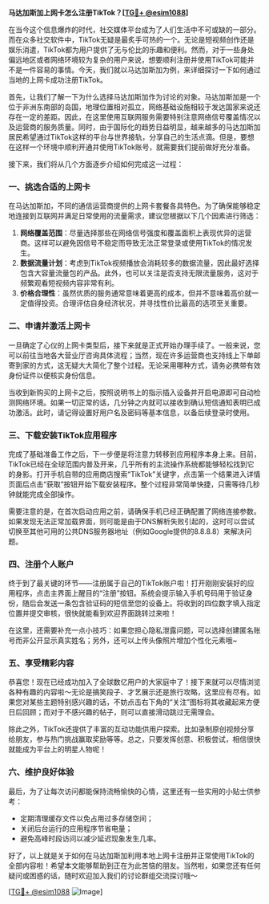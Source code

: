 **马达加斯加上网卡怎么注册TikTok？[[TG💪+ @esim1088](https://t.me/s/esim1088)]**

在当今这个信息爆炸的时代，社交媒体平台成为了人们生活中不可或缺的一部分。而在众多社交软件中，TikTok无疑是最炙手可热的一个。无论是短视频创作还是娱乐消遣，TikTok都为用户提供了无与伦比的乐趣和便利。然而，对于一些身处偏远地区或者网络环境较为复杂的用户来说，想要顺利注册并使用TikTok可能并不是一件容易的事情。今天，我们就以马达加斯加为例，来详细探讨一下如何通过当地的上网卡成功注册TikTok。

首先，让我们了解一下为什么选择马达加斯加作为讨论的对象。马达加斯加是一个位于非洲东南部的岛国，地理位置相对孤立，网络基础设施相较于发达国家来说还存在一定的差距。因此，在这里使用互联网服务需要特别注意网络信号覆盖情况以及运营商的服务质量。同时，由于国际化的趋势日益明显，越来越多的马达加斯加居民希望通过TikTok这样的平台与世界接轨，分享自己的生活点滴。但是，要想在这样一个环境中顺利开通并使用TikTok账号，就需要我们提前做好充分准备。

接下来，我们将从几个方面逐步介绍如何完成这一过程：

### 一、挑选合适的上网卡

在马达加斯加，不同的通信运营商提供的上网卡套餐各具特色。为了确保能够稳定地连接到互联网并满足日常使用的流量需求，建议您根据以下几个因素进行筛选：

1. **网络覆盖范围**：尽量选择那些在网络信号强度和覆盖面积上表现优异的运营商。这样可以避免因信号不稳定而导致无法正常登录或使用TikTok的情况发生。
2. **数据流量计划**：考虑到TikTok视频播放会消耗较多的数据流量，因此最好选择包含大容量流量包的产品。此外，也可以关注是否支持无限流量服务，这对于频繁观看短视频内容非常有利。
3. **价格合理性**：虽然优质的服务通常意味着更高的成本，但并不意味着高价就一定值得投资。合理评估自身经济状况，并寻找性价比最高的选项至关重要。

### 二、申请并激活上网卡

一旦确定了心仪的上网卡类型后，接下来就是正式开始办理手续了。一般来说，您可以前往当地各大营业厅咨询具体流程；当然，现在许多运营商也支持线上下单邮寄到家的方式，这无疑大大简化了整个过程。无论采用哪种方式，请务必携带有效身份证件以便核实身份信息。

当收到新购买的上网卡之后，按照说明书上的指示插入设备并开启电源即可自动检测网络环境。如果一切正常的话，几分钟之内就可以接收到确认短信通知表明已成功激活。此时，请记得设置好用户名及密码等基本信息，以备后续登录时使用。

### 三、下载安装TikTok应用程序

完成了基础准备工作之后，下一步便是将注意力转移到应用程序本身上来。目前，TikTok已经在全球范围内普及开来，几乎所有的主流操作系统都能够轻松找到它的身影。打开手机自带的应用商店搜索“TikTok”关键字，点击第一个结果进入详情页面后点击“获取”按钮开始下载安装程序。整个过程非常简单快捷，只需等待几秒钟就能完成全部操作。

需要注意的是，在首次启动应用之前，请确保手机已经正确配置了网络连接参数。如果发现无法正常加载界面，则可能是由于DNS解析失败引起的，这时可以尝试切换至其他可用的公共DNS服务器地址（例如Google提供的8.8.8.8）来解决问题。

### 四、注册个人账户

终于到了最关键的环节——注册属于自己的TikTok账户啦！打开刚刚安装好的应用程序，点击主界面上醒目的“注册”按钮。系统会提示输入手机号码用于验证身份，随后会发送一条包含验证码的短信至您的设备上。将收到的四位数字填入指定位置并提交审核，很快就能看到欢迎界面跳转过来啦！

在这里，还需要补充一点小技巧：如果您担心隐私泄露问题，可以选择创建匿名账号而非公开显示真实姓名；另外，还可以上传头像照片增加个性化元素哦~

### 五、享受精彩内容

恭喜您！现在已经成功加入了全球数亿用户的大家庭中了！接下来就可以尽情浏览各种有趣的内容啦～无论是搞笑段子、才艺展示还是旅行攻略，这里应有尽有。如果您对某些主题特别感兴趣的话，不妨点击右下角的“关注”图标将其收藏起来方便日后回顾；而对于不感兴趣的帖子，则可以直接滑动跳过无需理会。

除此之外，TikTok还提供了丰富的互动功能供用户探索。比如录制原创视频分享给朋友，参与热门挑战赢取奖励等等。总之，只要发挥创意、积极尝试，相信很快就能成为平台上的明星人物呢！

### 六、维护良好体验

最后，为了让每次访问都能保持流畅愉快的心情，这里还有一些实用的小贴士供参考：
- 定期清理缓存文件以免占用过多存储空间；
- 关闭后台运行的应用程序节省电量；
- 避免高峰时段访问以减少延迟现象发生几率。

好了，以上就是关于如何在马达加斯加利用本地上网卡注册并正常使用TikTok的全部内容啦！希望本文能够帮助到正在为此苦恼的朋友。当然啦，如果您还有任何疑问或困惑的话，随时欢迎加入我们的讨论群组交流探讨哦～

[[TG💪+ @esim1088](https://t.me/s/esim1088) ![Image](https://i.postimg.cc/4NQfJmqS/Snipaste-2025-05-13-00-14-12.png)]